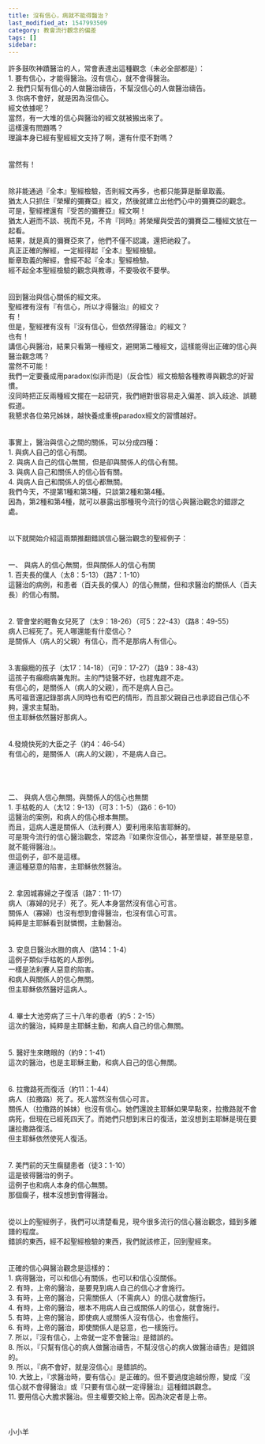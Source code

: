 ```yaml
---
title: 沒有信心，病就不能得醫治？
last_modified_at: 1547993509
category: 教會流行觀念的偏差
tags: []
sidebar: 
---
```


<p>許多鼓吹神蹟醫治的人，常會表達出這種觀念（未必全部都是）：<br/>1.	要有信心，才能得醫治。沒有信心，就不會得醫治。<br/>2.	我們只幫有信心的人做醫治禱告，不幫沒信心的人做醫治禱告。<br/>3.	你病不會好，就是因為沒信心。<br/><!--more-->經文依據呢？<br/>當然，有一大堆的信心與醫治的經文就被搬出來了。<br/>這樣還有問題嗎？<br/>理論本身已經有聖經經文支持了啊，還有什麼不對嗎？<br/><br/><br/>當然有！<br/><br/><br/>除非能通過『全本』聖經檢驗，否則經文再多，也都只能算是斷章取義。<br/>猶太人只抓住『榮耀的彌賽亞』經文，然後就建立出他們心中的彌賽亞的觀念。<br/>可是，聖經裡還有『受苦的彌賽亞』經文啊！<br/>猶太人避而不談、視而不見，不肯『同時』將榮耀與受苦的彌賽亞二種經文放在一起看。<br/>結果，就是真的彌賽亞來了，他們不僅不認識，還把祂殺了。<br/>真正正確的解經，一定經得起『全本』聖經檢驗。<br/>斷章取義的解經，會經不起『全本』聖經檢驗。<br/>經不起全本聖經檢驗的觀念與教導，不要吸收不要學。<br/><br/><br/>回到醫治與信心關係的經文來。<br/>聖經裡有沒有『有信心，所以才得醫治』的經文？<br/>有！<br/>但是，聖經裡有沒有『沒有信心，但依然得醫治』的經文？<br/>也有！<br/>講信心與醫治，結果只看第一種經文，避開第二種經文，這樣能得出正確的信心與醫治觀念嗎？<br/>當然不可能！<br/>我們一定要養成用paradox(似非而是)（反合性）經文檢驗各種教導與觀念的好習慣。<br/>沒同時把正反兩種經文擺在一起研究，我們絕對很容易走入偏差、誤入歧途、誤聽假道。<br/>我懇求各位弟兄姊妹，越快養成重視paradox經文的習慣越好。<br/><br/><br/>事實上，醫治與信心之間的關係，可以分成四種：<br/>1.      與病人自己的信心有關。<br/>2.      與病人自己的信心無關，但是卻與關係人的信心有關。<br/>3.      與病人自己和關係人的信心皆有關。<br/>4.      與病人自己和關係人的信心都無關。<br/>我們今天，不提第1種和第3種，只談第2種和第4種。<br/>因為，第2種和第4種，就可以暴露出那種現今流行的信心與醫治觀念的錯謬之處。<br/><br/><br/>以下就開始介紹這兩類推翻錯誤信心醫治觀念的聖經例子：<br/><br/><br/>一、	與病人的信心無關，但與關係人的信心有關<br/>1.	百夫長的僕人（太8：5-13）（路7：1-10）<br/>這醫治的病例，和患者（百夫長的僕人）的信心無關，但和求醫治的關係人（百夫長）的信心有關。<br/><br/><br/>2.	管會堂的睚魯女兒死了（太9：18-26）（可5：22-43）（路8：49-55）<br/>病人已經死了。死人哪還能有什麼信心？<br/>是關係人（病人的父親）有信心，而不是那病人有信心。<br/><br/><br/>3.害癲癇的孩子（太17：14-18）（可9：17-27）（路9：38-43）<br/>這孩子有癲癇病兼鬼附。主的門徒醫不好，也趕鬼趕不走。<br/>有信心的，是關係人（病人的父親），而不是病人自己。<br/>馬可福音還記錄那病人同時也有啞巴的情形，而且那父親自己也承認自己信心不夠，還求主幫助。<br/>但主耶穌依然醫好那病人。<br/><br/><br/>4.發燒快死的大臣之子（約4：46-54）<br/>有信心的，是關係人（病人的父親），不是病人自己。<br/><br/><br/><br/><br/>二、	與病人信心無關。與關係人的信心也無關<br/>1.	手枯乾的人（太12：9-13）（可3：1-5）（路6：6-10）<br/>這醫治的案例，和病人的信心根本無關。<br/>而且，這病人還是關係人（法利賽人）要利用來陷害耶穌的。<br/>可是現今流行的信心醫治觀念，常認為『如果你沒信心，甚至懷疑，甚至是惡意，就不能得醫治』。<br/>但這例子，卻不是這樣。<br/>連這種惡意的陷害，主耶穌依然醫治。<br/><br/><br/>2.	拿因城寡婦之子復活（路7：11-17）<br/>病人（寡婦的兒子）死了。死人本身當然沒有信心可言。<br/>關係人（寡婦）也沒有想到會得醫治，也沒有信心可言。<br/>純粹是主耶穌看到就憐憫，主動醫治。<br/><br/><br/>3.	安息日醫治水臌的病人（路14：1-4）<br/>這例子類似手枯乾的人那例。<br/>一樣是法利賽人惡意的陷害。<br/>和病人與關係人的信心無關。<br/>但主耶穌依然醫好這病人。<br/><br/><br/>4.	畢士大池旁病了三十八年的患者（約5：2-15）<br/>這次的醫治，純粹是主耶穌主動，和病人自己的信心無關。<br/><br/><br/>5.	醫好生來瞎眼的（約9：1-41）<br/>這次的醫治，也是主耶穌主動，和病人自己的信心無關。<br/><br/><br/>6.	拉撒路死而復活（約11：1-44）<br/>病人（拉撒路）死了。死人當然沒有信心可言。<br/>關係人（拉撒路的姊妹）也沒有信心。她們還說主耶穌如果早點來，拉撒路就不會病死，但現在已經死四天了。而她們只想到末日的復活，並沒想到主耶穌是現在要讓拉撒路復活。<br/>但主耶穌依然使死人復活。<br/><br/><br/>7.	美門前的天生瘸腿患者（徒3：1-10）<br/>這是彼得醫治的例子。<br/>這例子也和病人本身的信心無關。<br/>那個瘸子，根本沒想到會得醫治。<br/><br/><br/>從以上的聖經例子，我們可以清楚看見，現今很多流行的信心醫治觀念，錯到多離譜的程度。<br/>錯誤的東西，經不起聖經檢驗的東西，我們就該修正，回到聖經來。<br/><br/><br/>正確的信心與醫治觀念是這樣的：<br/>1.	病得醫治，可以和信心有關係，也可以和信心沒關係。<br/>2.	有時，上帝的醫治，是要見到病人自己的信心才會施行。<br/>3.	有時，上帝的醫治，只需關係人（不需病人）的信心就會施行。<br/>4.	有時，上帝的醫治，根本不用病人自己或關係人的信心，就會施行。<br/>5.	有時，上帝的醫治，即使病人或關係人沒有信心，也會施行。<br/>6.	有時，上帝的醫治，即使關係人是惡意，也一樣施行。<br/>7.	所以，『沒有信心，上帝就一定不會醫治』是錯誤的。<br/>8.	所以，『只幫有信心的病人做醫治禱告，不幫沒信心的病人做醫治禱告』是錯誤的。<br/>9.	所以，『病不會好，就是沒信心』是錯誤的。<br/>10.	大致上，『求醫治時，要有信心』是正確的。但不要過度逾越份際，變成『沒信心就不會得醫治』或『只要有信心就一定得醫治』這種錯誤觀念。<br/>11.	要用信心大膽求醫治。但主權要交給上帝。因為決定者是上帝。<br/><br/><br/><br/>小小羊<br/></p><p> </p><br/><br/><br/>
